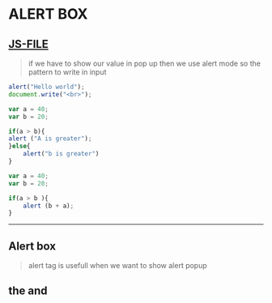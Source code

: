 # ALERT BOX
[JS-FILE](../js/18-Alert-box.js)
---
>if we have to show our value in pop up then we use alert mode so the pattern to write in input

```javascript
alert("Hello world");
document.write("<br>");

var a = 40;
var b = 20;

if(a > b){
alert ("A is greater");
}else{
    alert("b is greater")
}

var a = 40;
var b = 20;

if(a > b ){
    alert (b + a);
}

```
---
## Alert box
>alert tag is usefull when we want to show alert popup

## the and